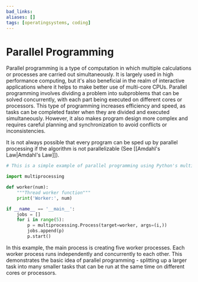 ```yaml
---
bad_links: 
aliases: []
tags: [operatingsystems, coding]
---
```

# Parallel Programming

Parallel programming is a type of computation in which multiple calculations or processes are carried out simultaneously. It is largely used in high performance computing, but it's also beneficial in the realm of interactive applications where it helps to make better use of multi-core CPUs. Parallel programming involves dividing a problem into subproblems that can be solved concurrently, with each part being executed on different cores or processors. This type of programming increases efficiency and speed, as tasks can be completed faster when they are divided and executed simultaneously. However, it also makes program design more complex and requires careful planning and synchronization to avoid conflicts or inconsistencies.

It is not always possible that every program can be sped up by parallel processing if the algorithm is not parallelizable (See [[Amdahl's Law|Amdahl's Law]]).

```Python
# This is a simple example of parallel programming using Python's multiprocessing module.

import multiprocessing

def worker(num):
    """Thread worker function"""
    print('Worker:', num)

if __name__ == '__main__':
    jobs = []
    for i in range(5):
        p = multiprocessing.Process(target=worker, args=(i,))
        jobs.append(p)
        p.start()
```

In this example, the main process is creating five worker processes. Each worker process runs independently and concurrently to each other. This demonstrates the basic idea of parallel programming - splitting up a larger task into many smaller tasks that can be run at the same time on different cores or processors.